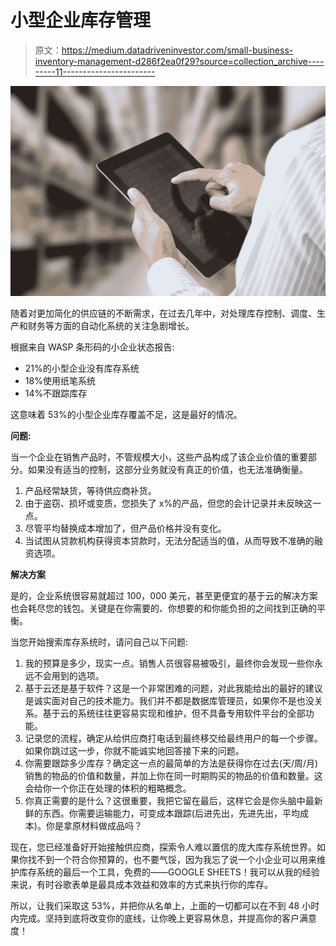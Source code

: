 # 小型企业库存管理

> 原文：<https://medium.datadriveninvestor.com/small-business-inventory-management-d286f2ea0f29?source=collection_archive---------11----------------------->

![](img/461072dae4372b9371e4444d89d82df8.png)

随着对更加简化的供应链的不断需求，在过去几年中，对处理库存控制、调度、生产和财务等方面的自动化系统的关注急剧增长。

根据来自 WASP 条形码的小企业状态报告:

*   21%的小型企业没有库存系统
*   18%使用纸笔系统
*   14%不跟踪库存

这意味着 53%的小型企业库存覆盖不足，这是最好的情况。

**问题:**

当一个企业在销售产品时，不管规模大小，这些产品构成了该企业价值的重要部分。如果没有适当的控制，这部分业务就没有真正的价值，也无法准确衡量。

1.  产品经常缺货，等待供应商补货。
2.  由于盗窃、损坏或变质，您损失了 x%的产品，但您的会计记录并未反映这一点。
3.  尽管平均替换成本增加了，但产品价格并没有变化。
4.  当试图从贷款机构获得资本贷款时，无法分配适当的值，从而导致不准确的融资选项。

**解决方案**

是的，企业系统很容易就超过 100，000 美元，甚至更便宜的基于云的解决方案也会耗尽您的钱包。关键是在你需要的、你想要的和你能负担的之间找到正确的平衡。

当您开始搜索库存系统时，请问自己以下问题:

1.  我的预算是多少，现实一点。销售人员很容易被吸引，最终你会发现一些你永远不会用到的选项。
2.  基于云还是基于软件？这是一个非常困难的问题，对此我能给出的最好的建议是诚实面对自己的技术能力。我们并不都是数据库管理员，如果你不是也没关系。基于云的系统往往更容易实现和维护，但不具备专用软件平台的全部功能。
3.  记录您的流程，确定从给供应商打电话到最终移交给最终用户的每一个步骤。如果你跳过这一步，你就不能诚实地回答接下来的问题。
4.  你需要跟踪多少库存？确定这一点的最简单的方法是获得你在过去(天/周/月)销售的物品的价值和数量，并加上你在同一时期购买的物品的价值和数量。这会给你一个你正在处理的体积的粗略概念。
5.  你真正需要的是什么？这很重要，我把它留在最后，这样它会是你头脑中最新鲜的东西。你需要运输能力，可变成本跟踪(后进先出，先进先出，平均成本)。你是拿原材料做成品吗？

现在，您已经准备好开始接触供应商，探索令人难以置信的庞大库存系统世界。如果你找不到一个符合你预算的，也不要气馁，因为我忘了说一个小企业可以用来维护库存系统的最后一个工具，免费的——GOOGLE SHEETS！我可以从我的经验来说，有时谷歌表单是最具成本效益和效率的方式来执行你的库存。

所以，让我们采取这 53%，并把你从名单上，上面的一切都可以在不到 48 小时内完成。坚持到底将改变你的底线，让你晚上更容易休息，并提高你的客户满意度！